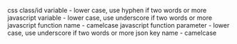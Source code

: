 css class/id variable - lower case, use hyphen if two words or more
javascript variable - lower case, use underscore if two words or more
javascript function name - camelcase
javascript function parameter - lower case, use underscore if two words or more
json key name - camelcase
